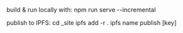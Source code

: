 build & run locally with:
	npm run serve --incremental 

publish to IPFS:
	cd _site
	ipfs add -r . 
	ipfs name publish [key]

